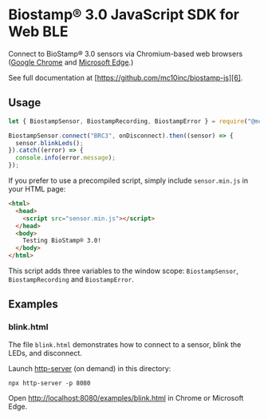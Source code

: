 # Biostamp® 3.0 JavaScript SDK for Web BLE

Connect to BioStamp® 3.0 sensors via Chromium-based web browsers ([Google Chrome][2] and [Microsoft Edge][3].)

See full documentation at [https://github.com/mc10inc/biostamp-js][6].

## Usage

``` javascript
let { BiostampSensor, BiostampRecording, BiostampError } = require("@mc10inc/biostamp-js-web");

BiostampSensor.connect("BRC3", onDisconnect).then((sensor) => {
  sensor.blinkLeds();
}).catch((error) => {
  console.info(error.message);
});
```

If you prefer to use a precompiled script, simply include `sensor.min.js` in your HTML page:

``` html
<html>
  <head>
    <script src="sensor.min.js"></script>
  </head>
  <body>
    Testing BioStamp® 3.0!
  </body>
</html>
```

This script adds three variables to the window scope: `BiostampSensor`, `BiostampRecording` and `BiostampError`.

## Examples

### blink.html

The file `blink.html` demonstrates how to connect to a sensor, blink the LEDs, and disconnect.

Launch [http-server][1] (on demand) in this directory:

```
npx http-server -p 8080
```

Open [http://localhost:8080/examples/blink.html][5] in Chrome or Microsoft Edge.

[1]: https://www.npmjs.com/package/http-server
[2]: https://www.google.com/chrome/browser/
[3]: https://www.microsoft.com/en-us/edge
[4]: https://developer.mozilla.org/en-US/docs/Learn/Common_questions/set_up_a_local_testing_server
[5]: http://localhost:8080/examples/blink.html
[6]: https://github.com/mc10inc/biostamp-js